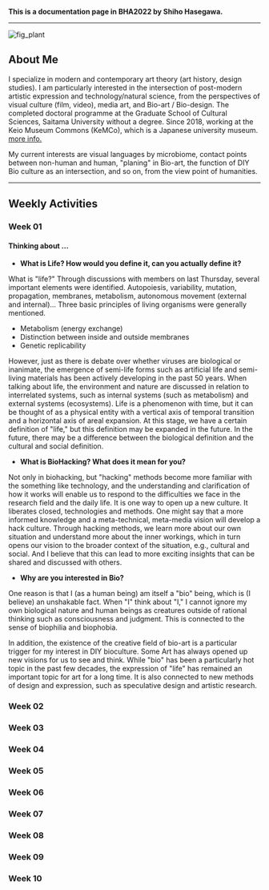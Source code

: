 **This is a documentation page in BHA2022 by Shiho Hasegawa.**

___


![fig_plant](https://user-images.githubusercontent.com/100834944/156968710-2bcdf01e-42b2-482b-83fd-6b1d176b8396.jpg)



## About Me
I specialize in modern and contemporary art theory (art history, design studies). I am particularly interested in the intersection of post-modern artistic expression and technology/natural science, from the perspectives of visual culture (film, video), media art, and Bio-art / Bio-design. The completed doctoral programme at the Graduate School of Cultural Sciences, Saitama University without a degree. Since 2018, working at the Keio Museum Commons (KeMCo), which is a Japanese university museum.
[more info.](https://researchmap.jp/s-hasegawa?lang=en)

My current interests are visual languages by microbiome, contact points between non-human and human, "planing" in Bio-art, the function of DIY Bio culture as an intersection, and so on, from the view point of humanities.

___


## Weekly Activities

### Week 01
#### Thinking about ...
* **What is Life? How would you define it, can you actually define it?**

What is "life?" Through discussions with members on last Thursday, several important elements were identified.
Autopoiesis, variability, mutation, propagation, membranes, metabolism, autonomous movement (external and internal)...
Three basic principles of living organisms were generally mentioned.
- Metabolism (energy exchange)
- Distinction between inside and outside membranes
- Genetic replicability

However, just as there is debate over whether viruses are biological or inanimate, the emergence of semi-life forms such as artificial life and semi-living materials has been actively developing in the past 50 years.
When talking about life, the environment and nature are discussed in relation to interrelated systems, such as internal systems (such as metabolism) and external systems (ecosystems).
Life is a phenomenon with time, but it can be thought of as a physical entity with a vertical axis of temporal transition and a horizontal axis of areal expansion.
At this stage, we have a certain definition of "life," but this definition may be expanded in the future.
In the future, there may be a difference between the biological definition and the cultural and social definition.


* **What is BioHacking? What does it mean for you?**

Not only in biohacking, but "hacking" methods become more familiar with the something like technology, and the understanding and clarification of how it works will enable us to respond to the difficulties we face in the research field and the daily life. It is one way to open up a new culture. It liberates closed, technologies and methods. One might say that a more informed knowledge and a meta-technical, meta-media vision will develop a hack culture.
Through hacking methods, we learn more about our own situation and understand more about the inner workings, which in turn opens our vision to the broader context of the situation, e.g., cultural and social.
And I believe that this can lead to more exciting insights that can be shared and discussed with others.


* **Why are you interested in Bio?**

One reason is that I (as a human being) am itself a "bio" being, which is (I believe) an unshakable fact.
When "I" think about "I," I cannot ignore my own biological nature and human beings as creatures outside of rational thinking such as consciousness and judgment.
This is connected to the sense of biophilia and biophobia.

In addition, the existence of the creative field of bio-art is a particular trigger for my interest in DIY bioculture.
Some Art has always opened up new visions for us to see and think.
While "bio" has been a particularly hot topic in the past few decades, the expression of "life" has remained an important topic for art for a long time.
It is also connected to new methods of design and expression, such as speculative design and artistic research.



### Week 02
### Week 03
### Week 04
### Week 05
### Week 06
### Week 07
### Week 08
### Week 09
### Week 10
